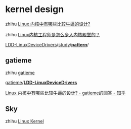 # kernel design

zhihu [Linux 内核中有哪些比较牛逼的设计?](https://www.zhihu.com/question/332710035)

zhihu [Linux内核工程师是怎么步入内核殿堂的？](https://www.zhihu.com/question/304179651)

[LDD-LinuxDeviceDrivers](https://github.com/gatieme/LDD-LinuxDeviceDrivers)/[study](https://github.com/gatieme/LDD-LinuxDeviceDrivers/tree/master/study)/[**pattern**](https://github.com/gatieme/LDD-LinuxDeviceDrivers/tree/master/study/pattern)/



## gatieme

zhihu [gatieme](https://www.zhihu.com/people/gatieme)



[gatieme](https://github.com/gatieme)/**[LDD-LinuxDeviceDrivers](https://github.com/gatieme/LDD-LinuxDeviceDrivers)**



[Linux 内核中有哪些比较牛逼的设计? - gatieme的回答 - 知乎](https://www.zhihu.com/question/332710035/answer/1847740853) 



## Sky

zhihu [Linux Kernel](https://www.zhihu.com/column/c_1387375372250480640)